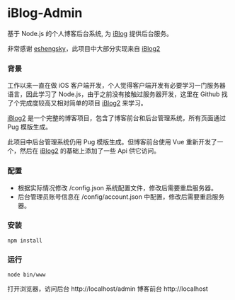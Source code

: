 # iBlog-Admin
基于 Node.js 的个人博客后台系统, 为 [iBlog](https://github.com/sunsetroads/iBlog) 提供后台服务。

非常感谢 [eshengsky](https://github.com/eshengsky)，此项目中大部分实现来自 [iBlog2](https://github.com/eshengsky/iBlog2)


### 背景
工作以来一直在做 iOS 客户端开发，个人觉得客户端开发有必要学习一门服务器语言，因此学习了 Node.js，由于之前没有接触过服务器开发，这里在 Github 找了个完成度较高又相对简单的项目 [iBlog2](https://github.com/eshengsky/iBlog2) 来学习。

[iBlog2](https://github.com/eshengsky/iBlog2) 是一个完整的博客项目，包含了博客前台和后台管理系统，所有页面通过 Pug 模版生成。

此项目中后台管理系统仍用 Pug 模版生成。但博客前台使用 Vue 重新开发了一个，然后在 [iBlog2](https://github.com/eshengsky/iBlog2) 的基础上添加了一些 Api 供它访问。


### 配置
* 根据实际情况修改 /config.json 系统配置文件，修改后需要重启服务器。
* 后台管理员账号信息在 /config/account.json 中配置，修改后需要重启服务器。

### 安装
```
npm install
```

### 运行
```
node bin/www
```

打开浏览器，访问后台 http://localhost/admin 博客前台 http://localhost

